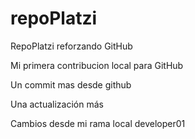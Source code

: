 # repoPlatzi

RepoPlatzi reforzando GitHub

Mi primera contribucion local para GitHub

Un commit mas desde github

Una actualización más

Cambios desde mi rama local developer01
